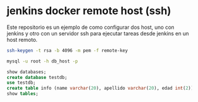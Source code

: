 # jenkins docker remote host (ssh)

Este repositorio es un ejemplo de como configurar dos host, uno con jenkins y otro con un servidor ssh para ejecutar tareas desde jenkins en un host remoto.

```bash
ssh-keygen -t rsa -b 4096 -m pem -f remote-key
```

```bash
mysql -u root -h db_host -p
```

```SQL
show databases;
create database testdb;
use testdb;
create table info (name varchar(20), apellido varchar(20), edad int(2));
show tables;
```